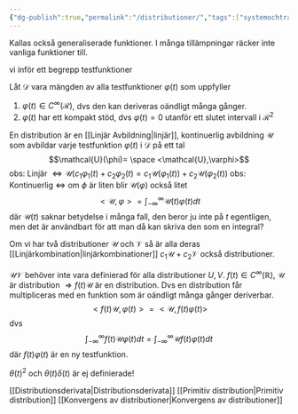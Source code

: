 ```yaml
---
{"dg-publish":true,"permalink":"/distributioner/","tags":["systemochtransformer"]}
---
```


Kallas också generaliserade funktioner. I många tillämpningar räcker inte vanliga funktioner till.

vi inför ett begrepp testfunktioner

Låt $\mathcal{D}$ vara mängden av alla testfunktioner $\varphi(t)$ som uppfyller
1. $\varphi(t)\in C^{\infty}(\mathcal{R})$, dvs den kan deriveras oändligt många gånger.
2. $\varphi(t)$ har ett kompakt stöd, dvs $\varphi(t)=0$ utanför ett slutet intervall i $\mathcal{R}^{2}$ 

En distribution är en [[Linjär Avbildning\|linjär]], kontinuerlig avbildning $\mathcal{U}$ som avbildar varje testfunktion $\varphi(t)$ i $\mathcal{D}$ på ett tal 
$$\mathcal{U}(\phi)= \space <\mathcal{U},\varphi>$$
obs: Linjär $\Leftrightarrow \mathcal{U}(c_{1}\varphi_{1}(t)+c_{2}\varphi_{2}(t)=c_{1}\mathcal{U}(\varphi_{1}(t))+c_{2}\mathcal{U}(\varphi_{2}(t))$ 
obs: Kontinuerlig $\Leftrightarrow$ om $\phi$ är liten blir $\mathcal{U}(\varphi)$ också litet
$$<\mathcal{U},\varphi> = \int_{-\infty}^{\infty}\mathcal{U}(t)\varphi(t)dt$$där $\mathcal{U}(t)$ saknar betydelse i många fall, den beror ju inte på $t$ egentligen, men det är användbart för att man då kan skriva den som en integral?

Om vi har två distributioner $\mathcal{U}$ och $\mathcal{V}$ så är alla deras [[Linjärkombination\|linjärkombinationer]] $c_{1}\mathcal{U}+c_{2}\mathcal{V}$ också distributioner. 

$\mathcal{UV}$ behöver inte vara definierad för alla distributioner $U,V$. 
$f(t)\in C^\infty(\mathbb{R})$, $\mathcal{U}$ är distribution $\Rightarrow f(t)\mathcal{U}$ är en distribution. Dvs en distribution får multipliceras med en funktion som är oändligt många gånger deriverbar.
$$<f(t) \mathcal{U}, \varphi(t)> = < \mathcal{U}, f(t)\varphi(t)>$$
dvs 
$$\int_{-\infty}^{\infty}f(t)\mathcal{U}\varphi(t)dt=\int_{-\infty}^{\infty}\mathcal{U}f(t)\varphi(t)dt$$
där $f(t)\varphi(t)$ är en ny testfunktion.


$\theta(t)^{2}$ och $\theta(t)\delta(t)$ är ej definierade!

[[Distributionsderivata\|Distributionsderivata]]
[[Primitiv distribution\|Primitiv distribution]]
[[Konvergens av distributioner\|Konvergens av distributioner]]
